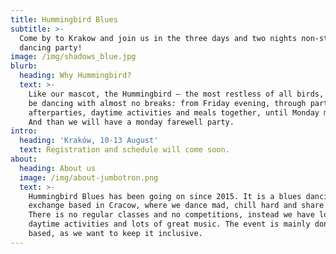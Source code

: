 ```yaml
---
title: Hummingbird Blues
subtitle: >-
  Come by to Krakow and join us in the three days and two nights non-stop
  dancing party!
image: /img/shadows_blue.jpg
blurb:
  heading: Why Hummingbird?
  text: >-
    Like our mascot, the Hummingbird – the most restless of all birds, we will
    be dancing with almost no breaks: from Friday evening, through parties,
    afterparties, daytime activities and meals together, until Monday morning.
    And than we will have a monday farewell party.
intro:
  heading: 'Kraków, 10-13 August'
  text: Registration and schedule will come soon.
about:
  heading: About us
  image: /img/about-jumbotron.png
  text: >-
    Hummingbird Blues has been going on since 2015. It is a blues dancing
    exchange based in Cracow, where we dance mad, chill hard and share crazy.
    There is no regular classes and no competitions, instead we have lots of
    daytime activities and lots of great music. The event is mainly donation -
    based, as we want to keep it inclusive.
---
```


